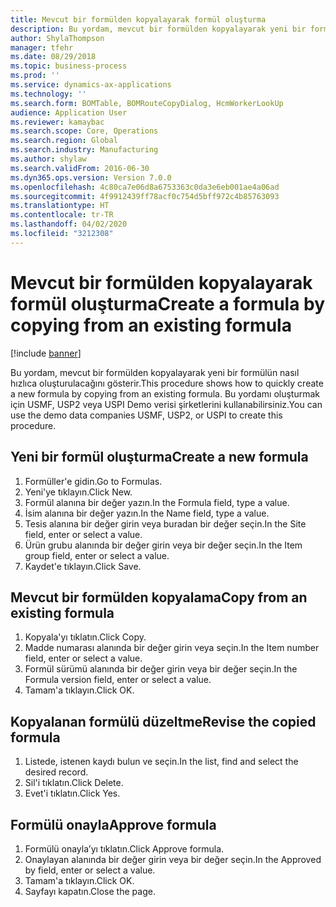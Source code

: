 ```yaml
---
title: Mevcut bir formülden kopyalayarak formül oluşturma
description: Bu yordam, mevcut bir formülden kopyalayarak yeni bir formülün nasıl hızlıca oluşturulacağını gösterir.
author: ShylaThompson
manager: tfehr
ms.date: 08/29/2018
ms.topic: business-process
ms.prod: ''
ms.service: dynamics-ax-applications
ms.technology: ''
ms.search.form: BOMTable, BOMRouteCopyDialog, HcmWorkerLookUp
audience: Application User
ms.reviewer: kamaybac
ms.search.scope: Core, Operations
ms.search.region: Global
ms.search.industry: Manufacturing
ms.author: shylaw
ms.search.validFrom: 2016-06-30
ms.dyn365.ops.version: Version 7.0.0
ms.openlocfilehash: 4c80ca7e06d8a6753363c0da3e6eb001ae4a06ad
ms.sourcegitcommit: 4f9912439ff78acf0c754d5bff972c4b85763093
ms.translationtype: HT
ms.contentlocale: tr-TR
ms.lasthandoff: 04/02/2020
ms.locfileid: "3212308"
---
```

# <a name="create-a-formula-by-copying-from-an-existing-formula"></a><span data-ttu-id="a9625-103">Mevcut bir formülden kopyalayarak formül oluşturma</span><span class="sxs-lookup"><span data-stu-id="a9625-103">Create a formula by copying from an existing formula</span></span>

[!include [banner](../../includes/banner.md)]

<span data-ttu-id="a9625-104">Bu yordam, mevcut bir formülden kopyalayarak yeni bir formülün nasıl hızlıca oluşturulacağını gösterir.</span><span class="sxs-lookup"><span data-stu-id="a9625-104">This procedure shows how to quickly create a new formula by copying from an existing formula.</span></span> <span data-ttu-id="a9625-105">Bu yordamı oluşturmak için USMF, USP2 veya USPI Demo verisi şirketlerini kullanabilirsiniz.</span><span class="sxs-lookup"><span data-stu-id="a9625-105">You can use the demo data companies USMF, USP2, or USPI to create this procedure.</span></span>


## <a name="create-a-new-formula"></a><span data-ttu-id="a9625-106">Yeni bir formül oluşturma</span><span class="sxs-lookup"><span data-stu-id="a9625-106">Create a new formula</span></span>
1. <span data-ttu-id="a9625-107">Formüller'e gidin.</span><span class="sxs-lookup"><span data-stu-id="a9625-107">Go to Formulas.</span></span>
2. <span data-ttu-id="a9625-108">Yeni'ye tıklayın.</span><span class="sxs-lookup"><span data-stu-id="a9625-108">Click New.</span></span>
3. <span data-ttu-id="a9625-109">Formül alanına bir değer yazın.</span><span class="sxs-lookup"><span data-stu-id="a9625-109">In the Formula field, type a value.</span></span>
4. <span data-ttu-id="a9625-110">İsim alanına bir değer yazın.</span><span class="sxs-lookup"><span data-stu-id="a9625-110">In the Name field, type a value.</span></span>
5. <span data-ttu-id="a9625-111">Tesis alanına bir değer girin veya buradan bir değer seçin.</span><span class="sxs-lookup"><span data-stu-id="a9625-111">In the Site field, enter or select a value.</span></span>
6. <span data-ttu-id="a9625-112">Ürün grubu alanında bir değer girin veya bir değer seçin.</span><span class="sxs-lookup"><span data-stu-id="a9625-112">In the Item group field, enter or select a value.</span></span>
7. <span data-ttu-id="a9625-113">Kaydet'e tıklayın.</span><span class="sxs-lookup"><span data-stu-id="a9625-113">Click Save.</span></span>

## <a name="copy-from-an-existing-formula"></a><span data-ttu-id="a9625-114">Mevcut bir formülden kopyalama</span><span class="sxs-lookup"><span data-stu-id="a9625-114">Copy from an existing formula</span></span>
1. <span data-ttu-id="a9625-115">Kopyala'yı tıklatın.</span><span class="sxs-lookup"><span data-stu-id="a9625-115">Click Copy.</span></span>
2. <span data-ttu-id="a9625-116">Madde numarası alanında bir değer girin veya seçin.</span><span class="sxs-lookup"><span data-stu-id="a9625-116">In the Item number field, enter or select a value.</span></span>
3. <span data-ttu-id="a9625-117">Formül sürümü alanında bir değer girin veya bir değer seçin.</span><span class="sxs-lookup"><span data-stu-id="a9625-117">In the Formula version field, enter or select a value.</span></span>
4. <span data-ttu-id="a9625-118">Tamam'a tıklayın.</span><span class="sxs-lookup"><span data-stu-id="a9625-118">Click OK.</span></span>

## <a name="revise-the-copied-formula"></a><span data-ttu-id="a9625-119">Kopyalanan formülü düzeltme</span><span class="sxs-lookup"><span data-stu-id="a9625-119">Revise the copied formula</span></span>
1. <span data-ttu-id="a9625-120">Listede, istenen kaydı bulun ve seçin.</span><span class="sxs-lookup"><span data-stu-id="a9625-120">In the list, find and select the desired record.</span></span>
2. <span data-ttu-id="a9625-121">Sil'i tıklatın.</span><span class="sxs-lookup"><span data-stu-id="a9625-121">Click Delete.</span></span>
3. <span data-ttu-id="a9625-122">Evet'i tıklatın.</span><span class="sxs-lookup"><span data-stu-id="a9625-122">Click Yes.</span></span>

## <a name="approve-formula"></a><span data-ttu-id="a9625-123">Formülü onayla</span><span class="sxs-lookup"><span data-stu-id="a9625-123">Approve formula</span></span>
1. <span data-ttu-id="a9625-124">Formülü onayla’yı tıklatın.</span><span class="sxs-lookup"><span data-stu-id="a9625-124">Click Approve formula.</span></span>
2. <span data-ttu-id="a9625-125">Onaylayan alanında bir değer girin veya bir değer seçin.</span><span class="sxs-lookup"><span data-stu-id="a9625-125">In the Approved by field, enter or select a value.</span></span>
3. <span data-ttu-id="a9625-126">Tamam'a tıklayın.</span><span class="sxs-lookup"><span data-stu-id="a9625-126">Click OK.</span></span>
4. <span data-ttu-id="a9625-127">Sayfayı kapatın.</span><span class="sxs-lookup"><span data-stu-id="a9625-127">Close the page.</span></span>

